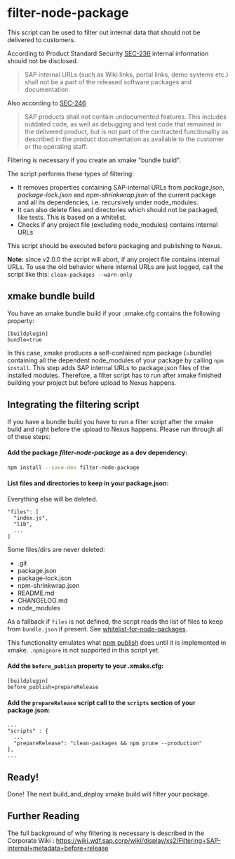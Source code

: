 # filter-node-package

This script can be used to filter out internal data that should not be delivered to customers.

According to Product Standard Security [SEC-236](https://wiki.wdf.sap.corp/wiki/display/PSSEC/SEC-236)
internal information should not be disclosed.
> SAP internal URLs (such as Wiki links, portal links, demo systems etc.) shall not be a part of the
released software packages and documentation.

Also according to [SEC-246](https://wiki.wdf.sap.corp/wiki/display/PSSEC/SEC-246)
> SAP products shall not contain undocumented features. This includes outdated code, as well as
debugging and test code that remained in the delivered product, but is not part of the contracted
functionality as described in the product documentation as available to the customer or the
operating staff.

Filtering is necessary if you create an xmake "bundle build".

The script performs these types of filtering:
* It removes properties containing SAP-internal URLs from *package.json*, *package-lock.json* and *npm-shrinkwrap.json*
of the current package and all its dependencies, i.e. recursively under node_modules.
* It can also delete files and directories which should not be packaged, like tests.
This is based on a whitelist.
* Checks if any project file (excluding node_modules) contains internal URLs

This script should be executed before packaging and publishing to Nexus.

**Note:** since v2.0.0 the script will abort, if any project file contains internal URLs.
To use the old behavior where internal URLs are just logged, call the script like this:
`clean-packages --warn-only`

## xmake bundle build

You have an xmake bundle build if your .xmake.cfg contains the following property:
```
[buildplugin]
bundle=true
```
In this case, xmake produces a self-contained npm package (=bundle) containing all the dependent
node_modules of your package by calling `npm install`.
This step adds SAP internal URLs to package.json files of the installed modules.
Therefore, a filter script has to run after xmake finished building your project but before upload
to Nexus happens.

## Integrating the filtering script

If you have a bundle build you have to run a filter script after the xmake build and right before
the upload to Nexus happens. Please run through all of these steps:

#### Add the package _filter-node-package_ as a dev dependency:
```sh
npm install --save-dev filter-node-package
```
#### List files and directories to keep in your package.json:
Everything else will be deleted.
```
"files": [
  "index.js",
  "lib",
  ...
]
```
Some files/dirs are never deleted:
  - .git
  - package.json
  - package-lock.json
  - npm-shrinkwrap.json
  - README.md
  - CHANGELOG.md
  - node_modules

As a fallback if `files` is not defined, the script reads the list of files to keep
from `bundle.json` if present.
See [whitelist-for-node-packages](https://github.wdf.sap.corp/xs2/whitelist-for-node-packages).

This functionality emulates what [npm publish](https://docs.npmjs.com/files/package.json#files)
does until it is implemented in xmake.
`.npmignore` is not supported in this script yet.

#### Add the  `before_publish` property to your .xmake.cfg:
```
[buildplugin]
before_publish=prepareRelease
```

#### Add the `prepareRelease` script call to the `scripts` section of your package.json:
```
...
"scripts" : {
  ...
  "prepareRelease": "clean-packages && npm prune --production"
},
...
```

## Ready!

Done! The next build_and_deploy xmake build will filter your package.

## Further Reading

The full background of why filtering is necessary is described in the Corporate Wiki :
https://wiki.wdf.sap.corp/wiki/display/xs2/Filtering+SAP-internal+metadata+before+release


